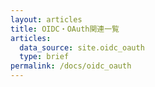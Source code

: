 ```yaml
---
layout: articles
title: OIDC・OAuth関連一覧
articles:
  data_source: site.oidc_oauth
  type: brief
permalink: /docs/oidc_oauth
---
```


